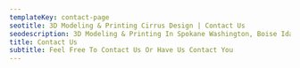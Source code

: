 ```yaml
---
templateKey: contact-page
seotitle: 3D Modeling & Printing Cirrus Design | Contact Us
seodescription: 3D Modeling & Printing In Spokane Washington, Boise Idaho, Hawaii | Contact Us
title: Contact Us
subtitle: Feel Free To Contact Us Or Have Us Contact You
---
```


